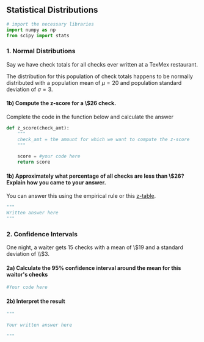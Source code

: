 ## Statistical Distributions


```python
# import the necessary libraries
import numpy as np
from scipy import stats
```

### 1. Normal Distributions

Say we have check totals for all checks ever written at a TexMex restaurant. 

The distribution for this population of check totals happens to be normally distributed with a population mean of $\mu = 20$ and population standard deviation of $\sigma = 3$. 

#### 1b) Compute the z-score for a \\$26 check. 

Complete the code in the function below and calculate the answer


```python
def z_score(check_amt):
    """
    check_amt = the amount for which we want to compute the z-score
    """
    
    score = #your code here
    return score
```

#### 1b) Approximately what percentage of all checks are less than \\$26? Explain how you came to your answer.

You can answer this using the empirical rule or this [z-table](https://www.math.arizona.edu/~rsims/ma464/standardnormaltable.pdf).


```python
"""
Written answer here
"""
```

### 2. Confidence Intervals

One night, a waiter gets 15 checks with a mean of \\$19 and a standard deviation of \\$3.

#### 2a) Calculate the 95% confidence interval around the mean for this waitor's checks


```python
#Your code here
```

#### 2b) Interpret the result


```python
"""

Your written answer here

"""
```
